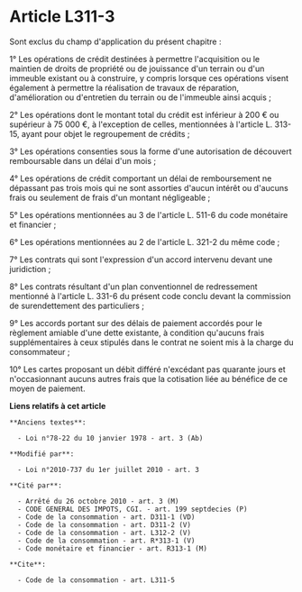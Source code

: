 # Article L311-3

Sont exclus du champ d'application du présent chapitre : 

1° Les opérations de crédit destinées à permettre l'acquisition ou le maintien de droits de propriété ou de jouissance d'un
terrain ou d'un immeuble existant ou à construire, y compris lorsque ces opérations visent également à permettre la
réalisation de travaux de réparation, d'amélioration ou d'entretien du terrain ou de l'immeuble ainsi acquis ; 

2° Les opérations dont le montant total du crédit est inférieur à 200 € ou supérieur à 75 000 €, à l'exception de celles,
mentionnées à l'article L. 313-15, ayant pour objet le regroupement de crédits ; 

3° Les opérations consenties sous la forme d'une autorisation de découvert remboursable dans un délai d'un mois ; 

4° Les opérations de crédit comportant un délai de remboursement ne dépassant pas trois mois qui ne sont assorties d'aucun
intérêt ou d'aucuns frais ou seulement de frais d'un montant négligeable ; 

5° Les opérations mentionnées au 3 de l'article L. 511-6 du code monétaire et financier ; 

6° Les opérations mentionnées au 2 de l'article L. 321-2 du même code ; 

7° Les contrats qui sont l'expression d'un accord intervenu devant une juridiction ; 

8° Les contrats résultant d'un plan conventionnel de redressement mentionné à l'article L. 331-6 du présent code conclu
devant la commission de surendettement des particuliers ; 

9° Les accords portant sur des délais de paiement accordés pour le règlement amiable d'une dette existante, à condition
qu'aucuns frais supplémentaires à ceux stipulés dans le contrat ne soient mis à la charge du consommateur ; 

10° Les cartes proposant un débit différé n'excédant pas quarante jours et n'occasionnant aucuns autres frais que la
cotisation liée au bénéfice de ce moyen de paiement.

**Liens relatifs à cet article**

	**Anciens textes**:

	  - Loi n°78-22 du 10 janvier 1978 - art. 3 (Ab)

	**Modifié par**:

	  - Loi n°2010-737 du 1er juillet 2010 - art. 3

	**Cité par**:

	  - Arrêté du 26 octobre 2010 - art. 3 (M)
	  - CODE GENERAL DES IMPOTS, CGI. - art. 199 septdecies (P)
	  - Code de la consommation - art. D311-1 (VD)
	  - Code de la consommation - art. D311-2 (V)
	  - Code de la consommation - art. L312-2 (V)
	  - Code de la consommation - art. R*313-1 (V)
	  - Code monétaire et financier - art. R313-1 (M)

	**Cite**:

	  - Code de la consommation - art. L311-5
